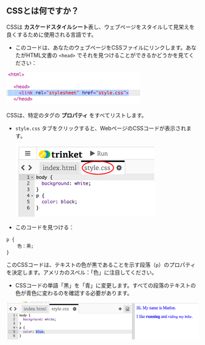 ## CSSとは何ですか？

CSSは **カスケードスタイルシート**表し、ウェブページをスタイルして見栄えを良くするために使用される言語です。

+ このコードは、あなたのウェブページをCSSファイルにリンクします。あなたがHTML文書の `<head>` でそれを見つけることができるかどうかを見てください：

![スクリーンショット](images/birthday-css-link.png)

CSSは、特定のタグの **プロパティ** をすべてリストします。

+ `style.css` タブをクリックすると、WebページのCSSコードが表示されます。
    
    ![スクリーンショット](images/birthday-css-tab.png)

+ このコードを見つける：

```html
p {
    色：黒;
}
```

このCSSコードは、テキストの色が黒であることを示す段落（`p`）のプロパティを決定します。アメリカのスペル：「色」に注目してください。

+ CSSコードの単語「黒」を「青」に変更します。すべての段落のテキストの色が青色に変わるのを確認する必要があります。

![screenshot](images/birthday-edit-css.png)